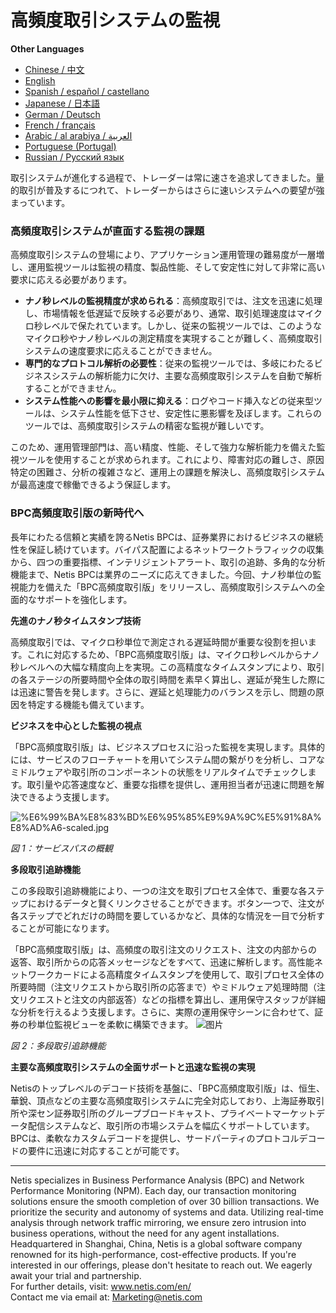 # 高頻度取引システムの監視

**Other Languages**

+ [Chinese / 中文](https://github.com/lvdeshuii/OverFlow/blob/main/docs/zh/High-frequency-Trading-System-Monitoring-zh.md)
+ [English](https://github.com/lvdeshuii/OverFlow/blob/main/docs/en/High-frequency-Trading-System-Monitoring-en.md)
+ [Spanish / español / castellano](https://github.com/lvdeshuii/OverFlow/blob/main/docs/es/High-frequency-Trading-System-Monitoring-es.md)
+ [Japanese / 日本語](https://github.com/lvdeshuii/OverFlow/blob/main/docs/ja/High-frequency-Trading-System-Monitoring-ja.md)
+ [German / Deutsch](https://github.com/lvdeshuii/OverFlow/blob/main/docs/de/High-frequency-Trading-System-Monitoring-de.md)
+ [French / français](https://github.com/lvdeshuii/OverFlow/blob/main/docs/fr/High-frequency-Trading-System-Monitoring-fr.md)
+ [Arabic / al arabiya / العربية](https://github.com/lvdeshuii/OverFlow/blob/main/docs/ar/High-frequency-Trading-System-Monitoring-ar.md)
+ [Portuguese (Portugal)](https://github.com/lvdeshuii/OverFlow/blob/main/docs/pt/High-frequency-Trading-System-Monitoring-pt.md)
+ [Russian / Русский язык](https://github.com/lvdeshuii/OverFlow/blob/main/docs/ru/High-frequency-Trading-System-Monitoring-ru.md)

取引システムが進化する過程で、トレーダーは常に速さを追求してきました。量的取引が普及するにつれて、トレーダーからはさらに速いシステムへの要望が強まっています。

### 高頻度取引システムが直面する監視の課題

高頻度取引システムの登場により、アプリケーション運用管理の難易度が一層増し、運用監視ツールは監視の精度、製品性能、そして安定性に対して非常に高い要求に応える必要があります。

- **ナノ秒レベルの監視精度が求められる**：高頻度取引では、注文を迅速に処理し、市場情報を低遅延で反映する必要があり、通常、取引処理速度はマイクロ秒レベルで保たれています。しかし、従来の監視ツールでは、このようなマイクロ秒やナノ秒レベルの測定精度を実現することが難しく、高頻度取引システムの速度要求に応えることができません。
- **専門的なプロトコル解析の必要性**：従来の監視ツールでは、多岐にわたるビジネスシステムの解析能力に欠け、主要な高頻度取引システムを自動で解析することができません。
- **システム性能への影響を最小限に抑える**：ログやコード挿入などの従来型ツールは、システム性能を低下させ、安定性に悪影響を及ぼします。これらのツールでは、高頻度取引システムの精密な監視が難しいです。

このため、運用管理部門は、高い精度、性能、そして強力な解析能力を備えた監視ツールを使用することが求められます。これにより、障害対応の難しさ、原因特定の困難さ、分析の複雑さなど、運用上の課題を解決し、高頻度取引システムが最高速度で稼働できるよう保証します。

### BPC高頻度取引版の新時代へ

長年にわたる信頼と実績を誇るNetis BPCは、証券業界におけるビジネスの継続性を保証し続けています。バイパス配置によるネットワークトラフィックの収集から、四つの重要指標、インテリジェントアラート、取引の追跡、多角的な分析機能まで、Netis BPCは業界のニーズに応えてきました。今回、ナノ秒単位の監視能力を備えた「BPC高頻度取引版」をリリースし、高頻度取引システムへの全面的なサポートを強化します。

**先進のナノ秒タイムスタンプ技術**

高頻度取引では、マイクロ秒単位で測定される遅延時間が重要な役割を担います。これに対応するため、「BPC高頻度取引版」は、マイクロ秒レベルからナノ秒レベルへの大幅な精度向上を実現。この高精度なタイムスタンプにより、取引の各ステージの所要時間や全体の取引時間を素早く算出し、遅延が発生した際には迅速に警告を発します。さらに、遅延と処理能力のバランスを示し、問題の原因を特定する機能も備えています。

**ビジネスを中心とした監視の視点**

「BPC高頻度取引版」は、ビジネスプロセスに沿った監視を実現します。具体的には、サービスのフローチャートを用いてシステム間の繋がりを分析し、コアなミドルウェアや取引所のコンポーネントの状態をリアルタイムでチェックします。取引量や応答速度など、重要な指標を提供し、運用担当者が迅速に問題を解決できるよう支援します。

![%E6%99%BA%E8%83%BD%E6%95%85%E9%9A%9C%E5%91%8A%E8%AD%A6-scaled.jpg](https://www.netis.com/wp-content/uploads/2022/05/%E6%99%BA%E8%83%BD%E6%95%85%E9%9A%9C%E5%91%8A%E8%AD%A6-scaled.jpg)

*図 1：サービスパスの概観*

**多段取引追跡機能**

この多段取引追跡機能により、一つの注文を取引プロセス全体で、重要な各ステップにおけるデータと賢くリンクさせることができます。ボタン一つで、注文が各ステップでどれだけの時間を要しているかなど、具体的な情況を一目で分析することが可能になります。

「BPC高頻度取引版」は、高頻度の取引注文のリクエスト、注文の内部からの返答、取引所からの応答メッセージなどをすべて、迅速に解析します。高性能ネットワークカードによる高精度タイムスタンプを使用して、取引プロセス全体の所要時間（注文リクエストから取引所の応答まで）やミドルウェア処理時間（注文リクエストと注文の内部返答）などの指標を算出し、運用保守スタッフが詳細な分析を行えるよう支援します。さらに、実際の運用保守シーンに合わせて、証券の秒単位監視ビューを柔軟に構築できます。
![图片](https://mmbiz.qpic.cn/mmbiz_jpg/o672k3fsicq19VyEficPiaZ2k9iaJhBWWYicHSHVWKyCm89sMW99ER72MfE1GBUsmQob7o6hmpjQvUD3BrDsFV33zlQ/640?wx_fmt=jpeg&tp=webp&wxfrom=5&wx_lazy=1&wx_co=1)

*図 2：多段取引追跡機能*

**主要な高頻度取引システムの全面サポートと迅速な監視の実現**

Netisのトップレベルのデコード技術を基盤に、「BPC高頻度取引版」は、恒生、華銳、頂点などの主要な高頻度取引システムに完全対応しており、上海証券取引所や深セン証券取引所のグループブロードキャスト、プライベートマーケットデータ配信システムなど、取引所の市場システムを幅広くサポートしています。BPCは、柔軟なカスタムデコードを提供し、サードパーティのプロトコルデコードの要件に迅速に対応することが可能です。

***
Netis specializes in Business Performance Analysis (BPC) and Network Performance Monitoring (NPM). Each day, our transaction monitoring solutions ensure the smooth completion of over 30 billion transactions. We prioritize the security and autonomy of systems and data. Utilizing real-time analysis through network traffic mirroring, we ensure zero intrusion into business operations, without the need for any agent installations. Headquartered in Shanghai, China, Netis is a global software company renowned for its high-performance, cost-effective products. If you're interested in our offerings, please don't hesitate to reach out. We eagerly await your trial and partnership.  
For further details, visit: www.netis.com/en/  
Contact me via email at: Marketing@netis.com
